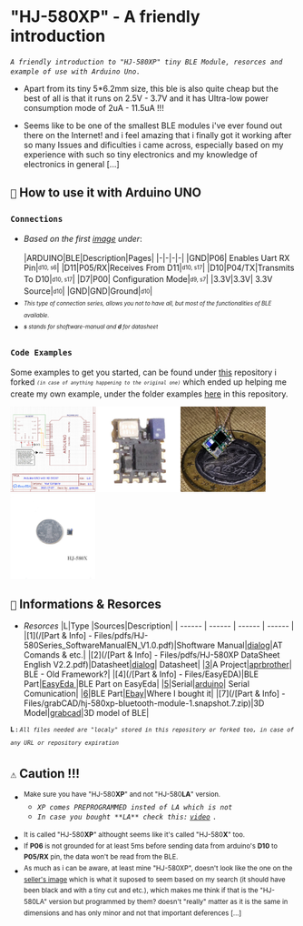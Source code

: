 
# "HJ-580XP" - A friendly introduction

*```A friendly introduction to "HJ-580XP" tiny BLE Module, resorces and example of use with Arduino Uno.```*

* Apart from its tiny 5*6.2mm size, this ble is also quite cheap but the best of all is that it runs on  2.5V - 3.7V and it has Ultra-low power consumption mode of 2uA - 11.5uA !!!

* Seems like to be one of the smallest BLE modules i've ever found out there on the Internet! and i feel amazing that i finally got it working after so many Issues and dificulties i came across, especially based on my experience with such so tiny electronics and my knowledge of electronics in general [...]

## ```🤔``` How to use it with Arduino UNO

 ### ```Connections```
* *Based on the first [image](/images/1.jpg) under*:	<br><br>
    |ARDUINO|BLE|Description|Pages|
	|-|-|-|-|
	|GND|P06| Enables Uart RX Pin|<sub><sup>d10, s6</sup></sub>|
	|D11|P05/RX|Receives From D11|<sub><sup>d10, s17</sup></sub>|
	|D10|P04/TX|Transmits To D10|<sub><sup>d10, s17</sup></sub>|
	|D7|P00| Configuration Mode|<sub><sup>d9, s7</sup></sub>|
	|3.3V|3.3V| 3.3V Source|<sub><sup>d10</sup></sub>|
	|GND|GND|Ground|<sub><sup>d10</sup></sub>|
	<br>
* <sub><sup>*This type of connection series, allows you not to have all, but most of the functionalities of BLE available.*</sub></sup>
*  <sub><sup>***s** stands for shoftware-manual and **d** for datasheet*</sub></sup>

 ### ```Code Examples```
Some examples to get you started,  can be found under [this](https://github.com/GiorgosXou/BLEPad_UART) repository i forked <sub><sup>*```(in case of anything happening to the original one)```*</sup></sub> which ended up helping me create my own example, under the folder examples [here](/examples/BLE-HJ-580XP_jul07a/BLE-HJ-580XP_jul07a.ino) in this repository.

<p align="left">
<img src="/images/1.jpg" width="150" height="150"/><img src="/images/2.jpg" width="150" height="150"/><img src="/images/3.jpg" width="150" height="150"/><img src="/images/4.jpg" width="150" height="150"/>


</p>

## ```📝``` Informations & Resorces


* *Resorces*
  |L|Type |Sources|Description|
  | ------ | ------ | ------ | ------ |
  |[1](/[Part & Info] - Files/pdfs/HJ-580Series_SoftwareManualEN_V1.0.pdf)|Shoftware Manual|[dialog](https://support.dialog-semiconductor.com/system/files/attachments/HJ-580Series_SoftwareManualEN_V1.0.pdf)|AT Comands & etc.|
  |[2](/[Part & Info] - Files/pdfs/HJ-580XP DataSheet English V2.2.pdf)|Datasheet|[dialog](https://support.dialog-semiconductor.com/system/files/attachments/HJ-580XP%20DataSheet%20English%20V2.2.pdf)| Datasheet|
  |[3]()|A Project|[aprbrother](https://github.com/GiorgosXou/BLEPad_UART)|  BLE - Old Framework?|
  |[4](/[Part & Info] - Files/EasyEDA)|BLE Part|[EasyEda ](https://easyeda.com/component/48096e19116949238b9b70915981978b)|BLE Part on EasyEda|
  |[5]()|Serial|[arduino](https://www.arduino.cc/reference/en/language/functions/communication/serial/)| Serial Comunication|
  |[6]()|BLE Part|[Ebay](https://www.ebay.com/itm/DA14580-HJ-580X-Bluetooth-UART-Wireless-Data-Transceiver-Module-for-Arduino/272512707712?hash=item3f7305ec80:g:Iv4AAOSw5cNYb~I6)|Where I bought it|
  |[7](/[Part & Info] - Files/grabCAD/hj-580xp-bluetooth-module-1.snapshot.7.zip)|3D Model|[grabcad](https://grabcad.com/library/hj-580xp-bluetooth-module-1)|3D model of BLE|

<sup>**L :**  *```All files needed are "localy" stored in this repository or forked too, in case of any URL or repository expiration```*<sup>

## ```⚠️``` Caution  !!!

* <sup>Make sure you have "HJ-580**XP**" and not "HJ-580**LA**" version.</sup>
  * *```XP comes PREPROGRAMMED insted of LA which is not```*
  * *```In case you bought **LA** check this:``` [```video```](https://www.youtube.com/watch?v=71hdcDCAY7o )* ```.```<br><br>
 * <sup>It is called "HJ-580**XP**" althought seems like it's called "HJ-580**X**" too.</sup>
 * <sup>If **P06** is not grounded for at least  5ms before sending data from arduino's **D10** to **P05/RX** pin,  the data won't be read from the BLE.</sup>
 * <sup>As much as i can be aware, at least mine "HJ-580XP", doesn't look like the one on the [seller's image](/images/2.jpg) which is what it suposed to seem based on my search (it should have been black and with a tiny cut and etc.), which makes me think if that is the "HJ-580LA" version but programmed by them? doesn't "really" matter as it is the same in dimensions and has only minor and not that important deferences [...]</sup>
 
